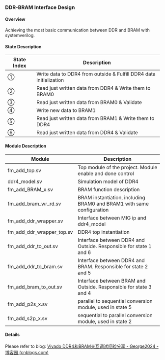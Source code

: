 ### DDR-BRAM Interface Design

#### Overview

Achieving the most basic communication between DDR and BRAM with systemverilog.

#### State Description

| State Index | Description                                                  |
| ----------- | ------------------------------------------------------------ |
| ①           | Write data to DDR4 from outside & Fulfill DDR4 data initialization |
| ②           | Read just written data from DDR4 & Write them to BRAM0       |
| ③           | Read just written data from BRAM0 & Validate                 |
| ④           | Write new data to BRAM1                                      |
| ⑤           | Read just written data from BRAM1 & Write them to DDR4       |
| ⑥           | Read just written data from DDR4 & Validate                  |

#### Module Description

| Module                    | Description                                                  |
| ------------------------- | ------------------------------------------------------------ |
| fm_add_top.sv             | Top module of the project. Module enable and done control    |
| ddr4_model.sv             | Simulation model of DDR4                                     |
| fm_add_BRAM_x.sv          | BRAM function description                                    |
| fm_add_bram_wr_rd.sv      | BRAM instantiation, including BRAM0 and BRAM1 with same configuration |
| fm_add_ddr_wrapper.sv     | Interface between MIG ip and ddr4_model                      |
| fm_add_ddr_wrapper_top.sv | DDR4 top instantiation                                       |
| fm_add_ddr_to_out.sv      | Interface between DDR4 and Outside. Responsible for state 1 and 6 |
| fm_add_ddr_to_bram.sv     | Interface between DDR4 and BRAM. Responsible for state 2 and 5 |
| fm_add_bram_to_out.sv     | Interface between BRAM and Outside. Responsible for state 3 and 4 |
| fm_add_p2s_x.sv           | parallel to sequential conversion module, used in state 5    |
| fm_add_s2p_x.sv           | sequential to parallel conversion module, used in state 2    |

#### Details

Please refer to blog: [Vivado DDR4和BRAM交互调试经验分享 - George2024 - 博客园 (cnblogs.com)](https://www.cnblogs.com/georgelin/p/18013655)